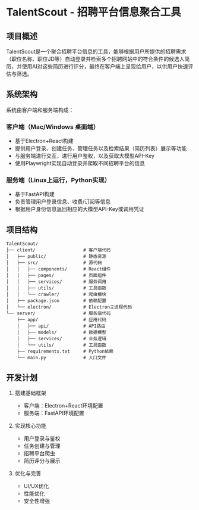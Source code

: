 # TalentScout - 招聘平台信息聚合工具

## 项目概述

TalentScout是一个聚合招聘平台信息的工具，能够根据用户所提供的招聘需求（职位名称、职位JD等）自动登录并检索多个招聘网站中的符合条件的候选人简历，并使用AI对这些简历进行评分，最终在客户端上呈现给用户，以供用户快速评估与筛选。

## 系统架构

系统由客户端和服务端构成：

### 客户端（Mac/Windows 桌面端）
- 基于Electron+React构建
- 提供用户登录、创建任务、管理任务以及检索结果（简历列表）展示等功能
- 与服务端进行交互，进行用户鉴权，以及获取大模型API-Key
- 使用Playwright实现自动登录并爬取不同招聘平台的信息

### 服务端（Linux上运行，Python实现）
- 基于FastAPI构建
- 负责管理用户登录信息、收费/订阅等信息
- 根据用户身份信息返回相应的大模型API-Key或调用凭证

## 项目结构

```
TalentScout/
├── client/                  # 客户端代码
│   ├── public/              # 静态资源
│   ├── src/                 # 源代码
│   │   ├── components/      # React组件
│   │   ├── pages/           # 页面组件
│   │   ├── services/        # 服务调用
│   │   ├── utils/           # 工具函数
│   │   └── crawler/         # 爬虫模块
│   ├── package.json         # 依赖配置
│   └── electron/            # Electron主进程代码
└── server/                  # 服务端代码
    ├── app/                 # 应用代码
    │   ├── api/             # API路由
    │   ├── models/          # 数据模型
    │   ├── services/        # 业务逻辑
    │   └── utils/           # 工具函数
    ├── requirements.txt     # Python依赖
    └── main.py              # 入口文件
```

## 开发计划

1. 搭建基础框架
   - 客户端：Electron+React环境配置
   - 服务端：FastAPI环境配置

2. 实现核心功能
   - 用户登录与鉴权
   - 任务创建与管理
   - 招聘平台爬虫
   - 简历评分与展示

3. 优化与完善
   - UI/UX优化
   - 性能优化
   - 安全性增强